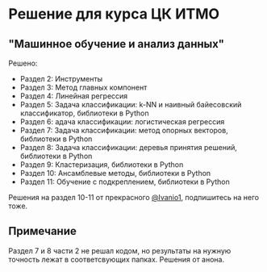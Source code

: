 # Решение для курса ЦК ИТМО
## "Машинное обучение и анализ данных"

Решено:
- Раздел 2: Инструменты
- Раздел 3: Метод главных компонент
- Раздел 4: Линейная регрессия
- Раздел 5: Задача классификации: k-NN и наивный байесовский классификатор, библиотеки в Python
- Раздел 6: адача классификации: логистическая регрессия
- Раздел 7: Задача классификации: метод опорных векторов, библиотеки в Python
- Раздел 8: Задача классификации: деревья принятия решений, библиотеки в Python 
- Раздел 9: Кластеризация, библиотеки в Python
- Раздел 10: Ансамблевые методы, библиотеки в Python
- Раздел 11: Обучение с подкреплением, библиотеки в Python

Решения на раздел 10-11 от прекрасного [@Ivanio1](https://github.com/Ivanio1), подпишитесь на него тоже.

## Примечание
Раздел 7 и 8 части 2 не решал кодом, но результаты на нужную точность лежат в соответсвующих 
папках.
Решения от анона.